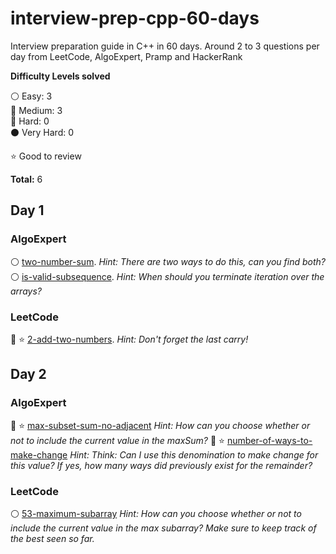 # interview-prep-cpp-60-days
Interview preparation guide in C++ in 60 days. Around 2 to 3 questions per day from LeetCode, AlgoExpert, Pramp and HackerRank

__Difficulty Levels solved__
 
:white_circle: Easy: 3  
:large_blue_circle: Medium: 3  
:red_circle: Hard: 0  
:black_circle: Very Hard: 0  

:star: Good to review

__Total:__ 6

## Day 1
### AlgoExpert
:white_circle: [two-number-sum](AlgoExpert/two-number-sum.cpp). _Hint: There are two ways to do this, can you find both?_  
:white_circle: [is-valid-subsequence](AlgoExpert/is-valid-subsequence.cpp). _Hint: When should you terminate iteration over the arrays?_
### LeetCode
:large_blue_circle: :star: [2-add-two-numbers](LeetCode/2-add-two-numbers.cpp). _Hint: Don't forget the last carry!_

## Day 2
### AlgoExpert
:large_blue_circle: :star: [max-subset-sum-no-adjacent](AlgoExpert/max-subset-sum-no-adjacent.cpp) _Hint: How can you choose whether or not to include the current value in the maxSum?_
:large_blue_circle: :star: [number-of-ways-to-make-change](AlgoExpert/number-of-ways-to-make-change.cpp) _Hint: Think: Can I use this denomination to make change for this value? If yes, how many ways did previously exist for the remainder?_
### LeetCode
:white_circle: [53-maximum-subarray](LeetCode/53-maximum-subarray.cpp) _Hint: How can you choose whether or not to include the current value in the max subarray? Make sure to keep track of the best seen so far._